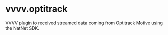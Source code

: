 # vvvv.optitrack
VVVV plugin to received streamed data coming from Optitrack Motive using the NatNet SDK.
